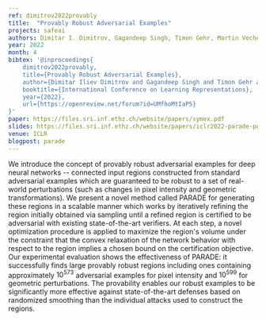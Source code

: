 ```yaml
---
ref: dimitrov2022provably
title:  "Provably Robust Adversarial Examples"
projects: safeai
authors: Dimitar I. Dimitrov, Gagandeep Singh, Timon Gehr, Martin Vechev
year: 2022
month: 4
bibtex: '@inproceedings{
    dimitrov2022provably,
    title={Provably Robust Adversarial Examples},
    author={Dimitar Iliev Dimitrov and Gagandeep Singh and Timon Gehr and Martin Vechev},
    booktitle={International Conference on Learning Representations},
    year={2022},
    url={https://openreview.net/forum?id=UMfhoMtIaP5}
}'
paper: https://files.sri.inf.ethz.ch/website/papers/symex.pdf
slides: https://files.sri.inf.ethz.ch/website/papers/iclr2022-parade-poster.pdf
venue: ICLR
blogpost: parade
---
```

We introduce the concept of provably robust adversarial examples for deep neural networks -- connected input regions constructed from standard adversarial examples which are guaranteed to be robust to a set of real-world perturbations (such as changes in pixel intensity and geometric transformations). We present a novel method called PARADE for generating these regions in a scalable manner which works by iteratively refining the region initially obtained via sampling until a refined region is certified to be adversarial with existing state-of-the-art verifiers. At each step, a novel optimization procedure is applied to maximize the region's volume under the constraint that the convex relaxation of the network behavior with respect to the region implies a chosen bound on the certification objective. Our experimental evaluation shows the effectiveness of PARADE: it successfully finds large provably robust regions including ones containing approximately $10^{573}$ adversarial examples for pixel intensity and $10^{599}$ for geometric perturbations. The provability enables our robust examples to be significantly more effective against state-of-the-art defenses based on randomized smoothing than the individual attacks used to construct the regions.
